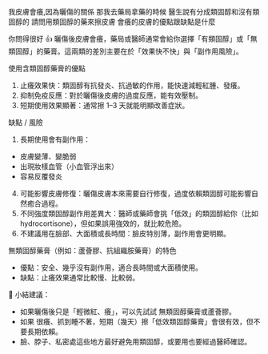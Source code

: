 我皮膚會癢,因為曬傷的關係 那我去藥局拿藥的時候 醫生說有分成類固醇和沒有類固醇的 請問用類固醇的藥來擦皮膚 會癢的皮膚的優點跟缺點是什麼

你問得很好 👍 曬傷後皮膚會癢，藥局或醫師通常會給你選擇「有類固醇」或「無類固醇」的藥膏。這兩類的差別主要在於「效果快不快」與「副作用風險」。

使用含類固醇藥膏的優點
1. 止癢效果快：類固醇有抗發炎、抗過敏的作用，能快速減輕紅腫、發癢。
2. 抑制免疫反應：對於曬傷後皮膚的過度反應，能有效壓制。
3. 短期使用效果顯著：通常擦 1–3 天就能明顯改善症狀。


缺點 / 風險
1. 長期使用會有副作用：  
- 皮膚變薄、變脆弱
- 出現妝樣血管（小血管浮出來）
- 容易反覆發炎

4. 可能影響皮膚修復：曬傷皮膚本來需要自行修復，過度依賴類固醇可能影響自然癒合過程。
5. 不同強度類固醇副作用差異大：醫師或藥師會挑「低效」的類固醇給你（比如 hydrocortisone），但如果誤用強效的，就比較危險。
6. 不建議用在臉部、大面積或長時間：臉皮特別薄，副作用會更明顯。


無類固醇藥膏（例如：蘆薈膠、抗組織胺藥膏）的特色

- 優點：安全、幾乎沒有副作用，適合長時間或大面積使用。
- 缺點：止癢效果通常比較慢、比較弱。

🔑 小結建議：

- 如果曬傷後只是「輕微紅、癢」，可以先試試 無類固醇藥膏或蘆薈膠。
- 如果 很癢、抓到睡不著，短期（幾天）擦「低效類固醇藥膏」會很有效，但不要長期依賴。
- 臉、脖子、私密處這些地方最好避免用類固醇，或要用也要經過醫師確認。